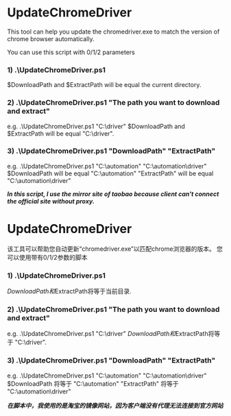 # UpdateChromeDriver
This tool can help you update the chromedriver.exe to match the version of chrome browser automatically.

You can use this script with 0/1/2 parameters

### 1) .\UpdateChromeDriver.ps1
$DownloadPath and $ExtractPath will be equal the current directory.
### 2) .\UpdateChromeDriver.ps1 "The path you want to download and extract"  
e.g. .\UpdateChromeDriver.ps1 "C:\driver"
$DownloadPath and $ExtractPath will be equal "C:\driver".
### 3) .\UpdateChromeDriver.ps1 "DownloadPath" "ExtractPath" 
e.g. .\UpdateChromeDriver.ps1 "C:\automation" "C:\automation\driver"
$DownloadPath will be equal "C:\automation"
"ExtractPath" will be equal "C:\automation\driver"

***In this script, I use the mirror site of taobao because client can't connect the official site without proxy.***

# UpdateChromeDriver
该工具可以帮助您自动更新“chromedriver.exe”以匹配chrome浏览器的版本。
您可以使用带有0/1/2参数的脚本
### 1) .\UpdateChromeDriver.ps1
$DownloadPath和$ExtractPath将等于当前目录.
### 2) .\UpdateChromeDriver.ps1 "The path you want to download and extract"  
e.g. .\UpdateChromeDriver.ps1 "C:\driver"
$DownloadPath和$ExtractPath将等于 "C:\driver".
### 3) .\UpdateChromeDriver.ps1 "DownloadPath" "ExtractPath" 
e.g. .\UpdateChromeDriver.ps1 "C:\automation" "C:\automation\driver"
$DownloadPath 将等于 "C:\automation"
"ExtractPath" 将等于 "C:\automation\driver"


***在脚本中，我使用的是淘宝的镜像网站，因为客户端没有代理无法连接到官方网站***
